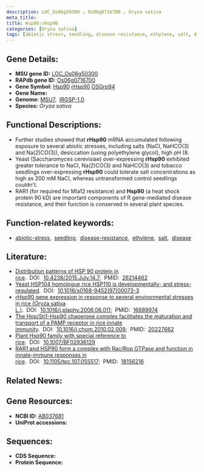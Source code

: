 ```yaml
---
description: LOC_Os06g50300 ; Os06g0716700 ; Oryza sativa
meta_title:
title: Hsp90;rHsp90
categories: [Oryza sativa]
tags: [abiotic stress, seedling, disease resistance, ethylene, salt, disease]
---
```


## Gene Details:
- **MSU gene ID:** [LOC_Os06g50300](http://rice.uga.edu/cgi-bin/ORF_infopage.cgi?orf=LOC_Os06g50300)  
- **RAPdb gene ID:** [Os06g0716700](https://rapdb.dna.affrc.go.jp/locus/?name=Os06g0716700)  
- **Gene Symbol:** <u>Hsp90</u>&nbsp;<u>rHsp90</u>&nbsp;<u>OSGrp94</u>
- **Gene Name:**
- **Genome:**  [MSU7](http://rice.uga.edu/),&nbsp;&nbsp;[IRGSP-1.0](https://rapdb.dna.affrc.go.jp/download/irgsp1.html)
- **Species:** *Oryza sativa*

## Functional Descriptions:
   - Further studies showed that **rHsp90** mRNA accumulated following exposure to several abiotic stresses, including salts (NaCl, NaHCO(3) and Na(2)CO(3)), desiccation (using polyethylene glycol), high pH (8.
   - Yeast (Saccharomyces cerevisiae) over-expressing **rHsp90** exhibited greater tolerance to NaCl, Na(2)CO(3) and NaHCO(3) and tobacco seedlings over-expressing **rHsp90** could tolerate salt concentrations as high as 200 mM NaCl, whereas untransformed control seedlings couldn't.
   - RAR1 (for required for Mla12 resistance) and **Hsp90** (a heat shock protein 90 kD) are important components of R gene-mediated disease resistance, and their function is conserved in several plant species.

## Function-related keywords:
   - [abiotic-stress](/tags/abiotic-stress/),&nbsp;&nbsp;[seedling](/tags/seedling/),&nbsp;&nbsp;[disease-resistance](/tags/disease-resistance/),&nbsp;&nbsp;[ethylene](/tags/ethylene/),&nbsp;&nbsp;[salt](/tags/salt/),&nbsp;&nbsp;[disease](/tags/disease/)

## Literature:
   - [Distribution patterns of HSP 90 protein in rice](https://www.doi.org/10.4238/2015.July.14.7).&nbsp;&nbsp;DOI:&nbsp;&nbsp;[10.4238/2015.July.14.7](https://www.doi.org/10.4238/2015.July.14.7);&nbsp;&nbsp;PMID:&nbsp;&nbsp;[26214462](https://pubmed.ncbi.nlm.nih.gov/26214462/)
   - [Yeast HSP104 homologue rice HSP110 is developmentally- and stress-regulated](https://www.doi.org/10.1016/s0168-9452(97)00073-3).&nbsp;&nbsp;DOI:&nbsp;&nbsp;[10.1016/s0168-9452(97)00073-3](https://www.doi.org/10.1016/s0168-9452(97)00073-3)
   - [rHsp90 gene expression in response to several environmental stresses in rice (Oryza sativa L.)](https://www.doi.org/10.1016/j.plaphy.2006.06.011).&nbsp;&nbsp;DOI:&nbsp;&nbsp;[10.1016/j.plaphy.2006.06.011](https://www.doi.org/10.1016/j.plaphy.2006.06.011);&nbsp;&nbsp;PMID:&nbsp;&nbsp;[16889974](https://pubmed.ncbi.nlm.nih.gov/16889974/)
   - [The Hop/Sti1-Hsp90 chaperone complex facilitates the maturation and transport of a PAMP receptor in rice innate immunity](https://www.doi.org/10.1016/j.chom.2010.02.008).&nbsp;&nbsp;DOI:&nbsp;&nbsp;[10.1016/j.chom.2010.02.008](https://www.doi.org/10.1016/j.chom.2010.02.008);&nbsp;&nbsp;PMID:&nbsp;&nbsp;[20227662](https://pubmed.ncbi.nlm.nih.gov/20227662/)
   - [Plant Hsp90 family with special reference to rice](https://www.doi.org/10.1007/BF02936129).&nbsp;&nbsp;DOI:&nbsp;&nbsp;[10.1007/BF02936129](https://www.doi.org/10.1007/BF02936129)
   - [RAR1 and HSP90 form a complex with Rac/Rop GTPase and function in innate-immune responses in rice](https://www.doi.org/10.1105/tpc.107.055517).&nbsp;&nbsp;DOI:&nbsp;&nbsp;[10.1105/tpc.107.055517](https://www.doi.org/10.1105/tpc.107.055517);&nbsp;&nbsp;PMID:&nbsp;&nbsp;[18156216](https://pubmed.ncbi.nlm.nih.gov/18156216/)

## Related News:

## Gene Resources:
- **NCBI ID:**  [AB037681](http://www.ncbi.nlm.nih.gov/nuccore/AB037681)
- **UniProt accessions:** [](https://www.uniprot.org/uniprotkb//entry)

## Sequences:
- **CDS Sequence:**
- **Protein Sequence:**
